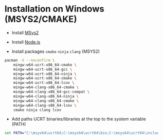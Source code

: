 # Installation on Windows (MSYS2/CMAKE)

- Install [MSys2](https://www.msys2.org/docs/cmake/)

- Install [Node.js](https://nodejs.org/en/download/prebuilt-installer)

- Install  packages `cmake` `ninja` `clang` (MSYS2)

```bash
pacman -S --noconfirm \
    mingw-w64-ucrt-x86_64-cmake \
    mingw-w64-ucrt-x86_64-gcc \
    mingw-w64-ucrt-x86_64-ninja \
    mingw-w64-ucrt-x86_64-cmake \
    mingw-w64-ucrt-x86_64-lcov \
    mingw-w64-clang-x86_64-cmake \
    mingw-w64-clang-x86_64-gcc-compat \
    mingw-w64-clang-x86_64-ninja \
    mingw-w64-clang-x86_64-cmake \
    mingw-w64-clang-x86_64-lcov \
    cmake ninja clang lcov
```

- Add paths UCRT binaries/libraries at the top to the *system* variable (PATH)

```cmd
set PATH="C:\msys64\ucrt64;C:\msys64\ucrt64\bin;C:\msys64\ucrt64\include;C:\msys64\ucrt64\lib;%PATH%"
```
